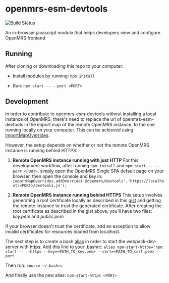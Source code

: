 # openmrs-esm-devtools

[![Build Status](https://travis-ci.org/openmrs/openmrs-esm-devtools.svg?branch=master)](https://travis-ci.org/openmrs/openmrs-esm-devtools)

An in-browser javascript module that helps developers view and configure OpenMRS frontend

## Running

After cloning or downloading this repo to your computer:

* Install modules by running:
`npm install`

* Run:
`npm start -- --port <PORT>`

## Development

In order to contribute to openmrs-esm-devtools without installing a local instance of OpenMRS, there's need to replace the url of openmrs-esm-devtools in the import map of the remote OpenMRS instance, to the one running locally on your computer. This can be achieved using [importMapOverrides](https://www.npmjs.com/package/import-map-overrides).

However, the setup depends on whether or not the remote OpenMRS instance is running behind HTTPS:

1. **Remote OpenMRS instance running with just HTTP**
For this development workflow, after running `npm install` and `npm start -- --port <PORT>`, simply open the OpenMRS Single SPA default page on your browser, then open the console and key in:
`importMapOverrides.addOverride('@openmrs/devtools','https://localhost:<PORT>/devtools.js');`

2. **Remote OpenMRS instance running behind HTTPS**
This setup involves generating a root certificate locally as described in this [gist](https://gist.github.com/blittle/a9c74f43a5cec05cd6797b51f2f1b52d) and getting the remote instance to trust the generated certificate. After creating the root certificate as described in the gist above, you'll have two files: *key.pem* and *public.pem*

If your browser doesn't trust the certificate, add an exception to allow invalid certificates for resources loaded from localhost.

The next step is to create a bash [alias](https://davidwalsh.name/alias-bash) in order to start the webpack-dev-server with https. Add this line to your .bashrc:
`alias npm-start-https='npm start -- --https --key=<PATH_TO_key.pem> --cert=<PATH_TO_cert.pem> --port`

Then run:
`source ~/.bashrc`

And finally use the new alias:
`npm-start-https <PORT>`